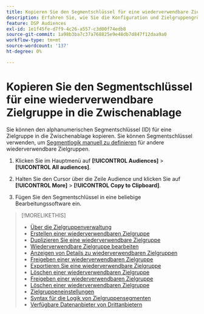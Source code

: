 ```yaml
---
title: Kopieren Sie den Segmentschlüssel für eine wiederverwendbare Zielgruppe in die Zwischenablage
description: Erfahren Sie, wie Sie die Konfiguration und Zielgruppengröße für eine wiederverwendbare Zielgruppe anzeigen.
feature: DSP Audiences
exl-id: 1e1f45fe-d7f9-4c26-a557-c3d00f74edb8
source-git-commit: 1a98b3ba7c37a768825e9e48db7d847f12daa9a0
workflow-type: tm+mt
source-wordcount: '137'
ht-degree: 0%

---
```


# Kopieren Sie den Segmentschlüssel für eine wiederverwendbare Zielgruppe in die Zwischenablage

Sie können den alphanumerischen Segmentschlüssel (ID) für eine Zielgruppe in die Zwischenablage kopieren. Sie können Segmentschlüssel verwenden, um [Segmentlogik manuell zu definieren](audience-segment-logic-syntax.md) für andere wiederverwendbare Zielgruppen.

1. Klicken Sie im Hauptmenü auf **[!UICONTROL Audiences]** > **[!UICONTROL All audiences]**.

1. Halten Sie den Cursor über die Zeile Audience und klicken Sie auf **[!UICONTROL More]** > **[!UICONTROL Copy to Clipboard]**.

1. Fügen Sie den Segmentschlüssel in eine beliebige Bearbeitungssoftware ein.

>[!MORELIKETHIS]
>
>* [Über die Zielgruppenverwaltung](audience-about.md)
>* [Erstellen einer wiederverwendbaren Zielgruppe](reusable-audience-create.md)
>* [Duplizieren Sie eine wiederverwendbare Zielgruppe](reusable-audience-duplicate.md)
>* [Wiederverwendbare Zielgruppe bearbeiten](reusable-audience-edit.md)
>* [Anzeigen von Details zu wiederverwendbaren Zielgruppen](reusable-audience-view-details.md)
>* [Freigeben einer wiederverwendbaren Zielgruppe](reusable-audience-share.md)
>* [Exportieren Sie eine wiederverwendbare Zielgruppe](reusable-audience-export.md)
>* [Löschen einer wiederverwendbaren Zielgruppe](reusable-audience-delete.md)
>* [Freigeben einer wiederverwendbaren Zielgruppe](reusable-audience-share.md)
>* [Löschen einer wiederverwendbaren Zielgruppe](reusable-audience-delete.md)
>* [Zielgruppeneinstellungen](audience-settings.md)
>* [Syntax für die Logik von Zielgruppensegmenten](audience-segment-logic-syntax.md)
>* [Verfügbare Datenanbieter von Drittanbietern](third-party-data-providers.md)
